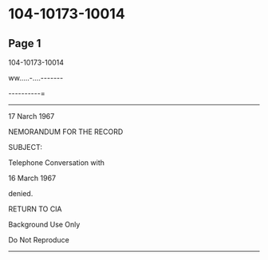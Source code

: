 # 104-10173-10014

## Page 1

104-10173-10014

ww.....-....-------

----------=

-------------

17 Narch 1967

NEMORANDUM FOR THE RECORD

SUBJECT:

Telephone Conversation with

16 March 1967

denied.

RETURN TO CIA

Background Use Only

Do Not Reproduce

---

